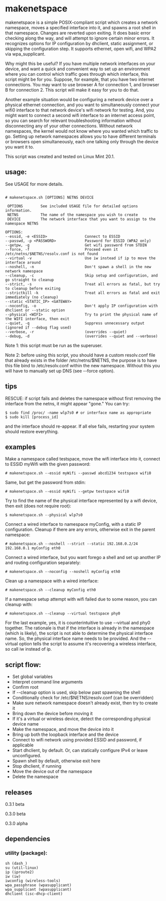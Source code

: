 # makenetspace

makenetspace is a simple POSIX-compliant script which creates a network namespace, moves a specified interface into it, and spawns a root shell in that namespace.  Changes are reverted upon exiting.  It does basic error checking along the way, and will attempt to ignore certain minor errors.  It recognizes options for IP configuration by dhclient, static assignment, or skipping the configuration step.  It supports ethernet, open wifi, and WPA2 via wpa_supplicant.

Why might this be useful?  If you have multiple network interfaces on your device, and want a quick and convenient way to set up an environment where you can control which traffic goes through which interface, this script might be for you.  Suppose, for example, that you have two internet connections.  You may want to use browser A for connection 1, and browser B for connection 2.  This script will make it easy for you to do that.

Another example situation would be configuring a network device over a physical ethernet connection, and you want to simultaneously connect your wifi0 interface to that network device's wifi network for testing.  And, you might want to connect a second wifi interface to an internet access point, so you can search for relevant troubleshooting information without disconnecting any of your other connections.  Without network namespaces, the kernel would not know where you wanted which traffic to go.  Setting up network namespaces allows you to have different terminals or browsers open simultaneously, each one talking only through the device you want it to.

This script was created and tested on Linux Mint 20.1.

## usage:
See USAGE for more details.
```usage:

# makenetspace.sh [OPTIONS] NETNS DEVICE

 OPTIONS        See included USAGE file for detailed options information.
 NETNS          The name of the namespace you wish to create
 DEVICE         The network interface that you want to assign to the namespace NETNS

OPTIONS:
--essid, -e <ESSID>                 Connect to ESSID
--passwd, -p <PASSWORD>             Password for ESSID (WPA2 only)
--getpw, -g                         Get wifi password from STDIN
--force, -f                         Proceed even it /etc/netns/$NETNS/resolv.conf is not found
--virtual -v                        Use iw instead if ip to move the interface around
--noshell, -n                       Don't spawn a shell in the new network namespace
--cleanup, -c                       Skip setup and configuration, and go straight to cleanup
--strict, -s                        Treat all errors as fatal, but try to cleanup before exiting
--strictkill -k                     Treat all errors as fatal and exit immediately (no cleanup)
--static <STATIC_IP> <GATEWAY>
--noconfig, -o                      Don't apply IP configuration with dhclient or --static option
--physical <WIFI>                   Try to print the physical name of the WIFI interface, then exit
--quiet, -q                         Suppress unnecessary output (ignored if --debug flag used)
--verbose, -r                       (overrides --quiet)
--debug, -d                         (overrides --quiet and --verbose)
```

Note 1: this script must be run as the superuser.

Note 2: before using this script, you should have a custom resolv.conf file that already exists in the folder /etc/netns/$NETNS, the purpose is to have this file bind to /etc/resolv.conf within the new namespace.  Without this you will have to manually set up DNS (see --force option).

## tips
RESCUE:
if script fails and deletes the namespace without first removing the interface from the netns, it might appear "gone."  You can try:
```
$ sudo find /proc/ -name wlp7s0 # or interface name as appropriate
$ sudo kill [process_id]
```
and the interface should re-appear.  If all else fails, restarting your system should restore everything.

## examples
Make a namespace called testspace, move the wifi interface into it, connect to ESSID myWifi with the given password:

`# makenetspace.sh --essid myWifi --passwd abcd1234 testspace wifi0`

Same, but get the password from stdin:

`# makenetspace.sh --essid myWifi --getpw testspace wifi0`

Try to find the name of the physical interface represented by a wifi device, then exit (does not require root):

`$ makenetspace.sh --physical wlp7s0`

Connect a wired interface to namespace myConfig, with a static IP configuration.  Cleanup if there are any errors, otherwise exit in the parent namespace:

`# makenetspace.sh --noshell --strict --static 192.168.0.2/24 192.168.0.1 myConfig eth0`

Connect a wired interface, but you want forego a shell and set up another IP and routing configuration separately:

`# makenetspace.sh --noconfig --noshell myConfig eth0`

Clean up a namespace with a wired interface:

`# makenetspace.sh --cleanup myConfig eth0`

If a namespace setup attempt with wifi failed due to some reason, you can cleanup with:

`# makenetspace.sh --cleanup --virtual testspace phy0`

For the last example, yes, it is counterintuitive to use --virtual and phy0 together.  The rationale is that if the interface is already in the namespace (which is likely), the script is not able to determine the physical interface name.  So, the physical interface name needs to be provided.  And the --virtual option tells the script to assume it's recovering a wireless interface, so call iw instead of ip.


## script flow:

- Set global variables
- Interpret command line arguments
- Confirm root
- If --cleanup option is used, skip below past spawning the shell
- Conditionally check for /etc/$NETNS/resolv.conf (can be overridden)
- Make sure network namespace doesn't already exist, then try to create it
- Bring down the device before moving it
- If it's a virtual or wireless device, detect the corresponding physical device name
- Make the namespace, and move the device into it
- Bring up both the loopback interface and the device
- Connect to wifi network using provided ESSID and password, if applicable
- Start dhclient, by default.  Or, can statically configure IPv4 or leave unconfigured.
- Spawn shell by default, otherwise exit here
- Stop dhclient, if running
- Move the device out of the namespace
- Delete the namespace

## releases

0.3.1 beta

0.3.0 beta

0.3.0 alpha

## dependencies
### utility (package):
```
sh (dash_)
su (util-linux)
ip (iproute2)
iw (iw)
iwconfig (wireless-tools)
wpa_passphrase (wpasupplicant)
wpa_supplicant (wpasupplicant)
dhclient (isc-dhcp-client)
```
